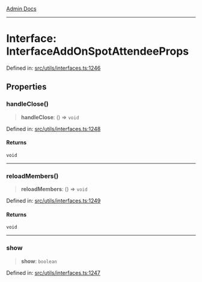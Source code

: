 [Admin Docs](/)

***

# Interface: InterfaceAddOnSpotAttendeeProps

Defined in: [src/utils/interfaces.ts:1246](https://github.com/PalisadoesFoundation/talawa-admin/blob/main/src/utils/interfaces.ts#L1246)

## Properties

### handleClose()

> **handleClose**: () => `void`

Defined in: [src/utils/interfaces.ts:1248](https://github.com/PalisadoesFoundation/talawa-admin/blob/main/src/utils/interfaces.ts#L1248)

#### Returns

`void`

***

### reloadMembers()

> **reloadMembers**: () => `void`

Defined in: [src/utils/interfaces.ts:1249](https://github.com/PalisadoesFoundation/talawa-admin/blob/main/src/utils/interfaces.ts#L1249)

#### Returns

`void`

***

### show

> **show**: `boolean`

Defined in: [src/utils/interfaces.ts:1247](https://github.com/PalisadoesFoundation/talawa-admin/blob/main/src/utils/interfaces.ts#L1247)
